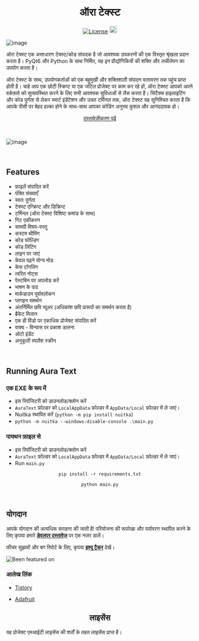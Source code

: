 
<h1 align="center"> ऑरा टेक्स्ट </h1>

<div align="center">

  <a href="https://opensource.org/licenses/MIT">![License](https://img.shields.io/badge/License-MIT-yellow)</a>
  <a href='https://ko-fi.com/V7V7QZ7GS' target='_blank'><img height='36' style='border:0px;height:20px;' src='https://storage.ko-fi.com/cdn/kofi2.png?v=3' border='0' alt='Buy Me a Coffee at ko-fi.com' /></a>
</div>

![image](https://github.com/rohankishore/Aura-Text/assets/109947257/6daace86-6eec-404d-ad4d-dcf9ebb71567)


ऑरा टेक्स्ट एक असाधारण टेक्स्ट/कोड संपादक है जो आवश्यक उपकरणों की एक विस्तृत श्रृंखला प्रदान करता है। PyQt6 और Python के साथ निर्मित, यह इन प्रौद्योगिकियों की शक्ति और लचीलेपन का उपयोग करता है।

ऑरा टेक्स्ट के साथ, उपयोगकर्ताओं को एक बहुमुखी और शक्तिशाली संपादन वातावरण तक पहुंच प्राप्त होती है। चाहे आप एक छोटी स्क्रिप्ट या एक जटिल प्रोजेक्ट पर काम कर रहे हों, ऑरा टेक्स्ट आपको अपने वर्कफ़्लो को सुव्यवस्थित करने के लिए सभी आवश्यक सुविधाओं से लैस करता है। सिंटैक्स हाइलाइटिंग और कोड पूर्णता से लेकर स्मार्ट इंडेंटेशन और उन्नत टर्मिनल तक, ऑरा टेक्स्ट यह सुनिश्चित करता है कि आपके पीसी पर बेहद हल्का होने के साथ-साथ आपका कोडिंग अनुभव कुशल और आनंददायक हो।

<div align="Center">

[दस्तावेज़ीकरण पढ़ें](https://github.com/rohankishore/Aura-Text/wiki)
</div>

<br>

![image](https://github.com/rohankishore/Aura-Text/assets/109947257/5bca036d-b103-4d88-a22f-6a2952faa43a)

<br>

## Features

- फ़ाइलें संपादित करें
- पंक्ति संख्याएँ
- स्वतः पूर्णता
- टेक्स्ट एन्क्रिप्ट और डिक्रिप्ट
- टर्मिनल (ऑरा टेक्स्ट विशिष्ट कमांड के साथ)
- गिट एकीकरण
- सामग्री विषय-वस्तु
- कस्टम थीमिंग
- कोड फोल्डिंग
- कोड लिंटिंग
- लाइन पर जाएं
- केवल पढ़ने योग्य मोड
- केस टॉगलिंग
- त्वरित नोट्स
- पेस्टबिन पर अपलोड करें
- भाषण के पाठ
- मार्कडाउन पूर्वावलोकन
- प्लगइन समर्थन
- अंतर्निर्मित छवि व्यूअर (अधिकांश छवि प्रारूपों का समर्थन करता है)
- ब्रैकेट मिलान
- एक ही विंडो पर एकाधिक प्रोजेक्ट संपादित करें
- वाक्य - विन्यास पर प्रकाश डालना
- ऑटो इंडेंट
- अनुकूली स्पलैश स्क्रीन

<br>

## Running Aura Text

### एक EXE के रूप में
- इस रिपॉजिटरी को डाउनलोड/क्लोन करें
- `AuraText` फ़ोल्डर को `LocalAppData` फ़ोल्डर में `AppData/Local` फ़ोल्डर में ले जाएं।
- Nuitka स्थापित करें  (`python -m pip install nuitka`)
- `python -m nuitka --windows-disable-console .\main.py`

### पायथन फ़ाइल से
- इस रिपॉजिटरी को डाउनलोड/क्लोन करें
- `AuraText` फ़ोल्डर को `LocalAppData` फ़ोल्डर में `AppData/Local` फ़ोल्डर में ले जाएं।
- Run `main.py`

<div align="center">

```pip install -r requirements.txt```

```python main.py```

</div>

<br>

## योगदान
आपके योगदान की अत्यधिक सराहना की जाती है! परियोजना की रूपरेखा और पर्यावरण स्थापित करने के लिए कृपया हमारे [**डेवलपर दस्तावेज़**](https://github.com/rohankishore/Aura-Text/blob/main/CONTRIBUTING.md) पर एक नज़र डालें।

फीचर सुझावों और बग रिपोर्ट के लिए, कृपया [**इश्यू ट्रैकर**](https://github.com/rohankishore/Aura-Text/issues) देखें।
<br>


![Been featured on](https://github.com/rohankishore/Aura-Text/assets/109947257/782e8127-a8bf-489a-84b9-31db539f6f49)

### आलेख लिंक

- [Tistory](https://sansamlife.com/entry/IT-%EC%B5%9C%EC%8B%A0-%EC%A0%95%EB%B3%B4-%EC%98%A4%ED%94%88%EC%86%8C%EC%8A%A4-%EC%9B%B9-%EC%95%A0%ED%94%8C%EB%A6%AC%EC%BC%80%EC%9D%B4%EC%85%98-%EC%95%88%EB%93%9C%EB%A1%9C%EC%9D%B4%EB%93%9C%ED%8F%B0-AudioLM#idx4:~:text=github.com/rohankishore/-,Aura%2DText,-GitHub%20%2D%20rohankishore/Aura)

- [Adafruit](https://blog.adafruit.com/2023/03/07/a-novel-text-programming-editor-aura-text-programming-software/)

<h2 align="center">लाइसेंस</h2>
यह प्रोजेक्ट एमआईटी लाइसेंस की शर्तों के तहत लाइसेंस प्राप्त है।
